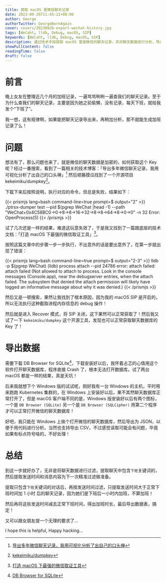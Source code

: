 ```yaml
---
title: 提取 macOS 里微信聊天记录
date: 2023-09-26T11:45:21+08:00
author: George
authorTwitter: GeorgeBornAgain
cover: covers/20230926-export-wechat-history.jpg
tags: [WeCaht, lldb, Debug, macOS, SIP]
keywords: [WeCaht, lldb, Debug, macOS, SIP]
description: 通过技术手段提取 macOS 里面微信的聊天记录，并对聊天数据进行分析，导出所需的结果
showFullContent: false
readingTime: false
draft: false
---
```


# 前言

晚上女友在整理近几个月的加班记录，一遍骂骂咧咧一遍查我们的聊天记录。至于为什么查我们的聊天记录，主要是因为她之前偷懒，没有记录，每天下班，就给我发个“下班了”。

我一想，这有规律啊，如果能把聊天记录导出来，再稍加分析，那不就能生成加班记录了么！

# 问题

想法有了，那么问题也来了，就是微信的聊天数据是加密的，如何获取这个 Key 呢？经过一番搜索，看到了一篇相关的技术博客：「导出多年微信聊天记录，我用可视化分析了出自己的口头禅」[^1] 然后顺藤摸瓜找到了一个开源项目 kekeimiku/dumpkey[^2]。

下载下来后按照说明，执行对应的命令，但总是失败，结果如下：

{{< prismjs lang=bash command-line=true prompt=$ output="2" >}}
./ptrsx-dumper test --pid $(pgrep WeChat |head -1) --path "WeChat+0x4C58BC0->0->8->8->16->32->8->8->64->8->0->0" -n 32
Error: OpenProcess(5)
{{< /prismjs >}}

试了几次还是一样的结果，难道这玩意失效了，于是我又找到了一篇跟底层的技术文档：「打造 macOS 下最强的微信取证工具」[^3]。

按照这篇文章中的步骤一步一步执行，不出意外的话是要出意外了，在第一步就出现了错误：

{{< prismjs lang=bash command-line=true prompt=$ output="2-3" >}}
lldb -p $(pgrep WeChat)
(lldb) process attach --pid 24786
error: attach failed: attach failed (Not allowed to attach to process.  Look in the console messages (Console.app), near the debugserver entries, when the attach failed.  The subsystem that denied the attach permission will likely have logged an informative message about why it was denied.)
{{< /prismjs >}}

然后又是一顿搜索，果然让我找到了根本原因，因为我的 macOS SIP 是开启的，所以无法执行这种截取进程内存信息的 debug 操作！

然后就是进入 Recover 模式，将 SIP 关闭，这下果然可以正常获取了！然后我又试了一下 `kekeimiku/dumpkey` 这个开源工具，发现也可以正常获取聊天数据库的 Key 了！

# 导出数据

需要下载 DB Browser for SQLite[^4]，下载安装好以后，我怀着忐忑的心情用这个软件打开聊天数据库，程序直接 Crash 了，根本无法打开数据库。试了两台 macOS 都是一样的结果，真是天坑！

后来我就想下个 Windows 版的试试呢，刚好我有一台 Windows 的主机，平时用来跑跑 Kubernetes 集群的，在 Windows 上安装好以后，果不其然聊天数据库正常打开了，但是 macOS 客户端不同的是，Windows 版安装好以后有两个图标，一个是 `DB Browser (SQLite)` 另一个是 `DB Browser (SQLCipher)` 用第二个程序才可以正常打开微信的聊天数据库！

好吧，我只能在 Windows 上挨个打开微信的聊天数据库，然后导出为 JSON，以便于用代码进行分析。当然也支持导出 CSV，不过感觉读取可能会有问题，毕竟如果有标点符号啥的，不好处理！

# 总结

到这一步就好办了，无非是将聊天数据进行过滤，提取聊天中包含`下班`关键词的，然后提取发送时间和消息内容为下一次精准过滤做准备。

提取只包含`下班`关键词的对话后，再按发送时间过滤，只提取发送时间大于正常下班时间加 1 小时 后的聊天记录，因为她们是下班后一小时内加班，不算加班！

然后再将这些发送时间减去正常下班时间，得出加班时长，最后导出数据表，搞定！

又可以跟女朋友提一个无理的要求了...

I hope this is helpful, Happy hacking...

[^1]: [导出多年微信聊天记录，我用可视化分析了出自己的口头禅](https://sspai.com/post/82577)
[^2]: [kekeimiku/dumpkey](https://github.com/kekeimiku/dumpkey)
[^3]: [打造 macOS 下最强的微信取证工具](https://mp.weixin.qq.com/s?__biz=MzU0NzczMDg4Mg==&mid=2247483863&idx=1&sn=ae6d1069a517e0176822efad9835dbd3&chksm=fb48a57acc3f2c6c412cf96a1dececc42ec8853931386f0988b404c9df92b0d2f3d9ee8f5491&mpshare=1&scene=1&srcid=0818f2cWp0w1sgFkUmhGL4Oe&sharer_sharetime=1692294905463&sharer_shareid=92340da57488f8262c6c5e5b5e83ac2b#rd)
[^4]: [DB Browser for SQLite](https://sqlitebrowser.org/dl/)